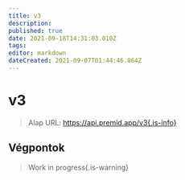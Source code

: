 ```yaml
---
title: v3
description:
published: true
date: 2021-09-18T14:31:03.010Z
tags:
editor: markdown
dateCreated: 2021-09-07T01:44:46.864Z
---
```


# v3

> Alap URL: https://api.premid.app/v3{.is-info}


## Végpontok
> Work in progress{.is-warning}
